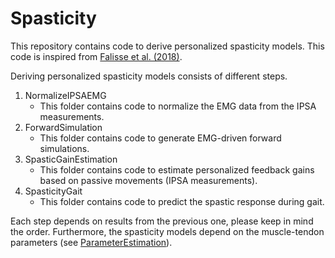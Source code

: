 # Spasticity

This repository contains code to derive personalized spasticity models. This code is inspired from [Falisse et al. (2018)](https://journals.plos.org/plosone/article?id=10.1371/journal.pone.0208811).

Deriving personalized spasticity models consists of different steps.

1. NormalizeIPSAEMG
    - This folder contains code to normalize the EMG data from the IPSA measurements.
2. ForwardSimulation
    - This folder contains code to generate EMG-driven forward simulations.
3. SpasticGainEstimation
    - This folder contains code to estimate personalized feedback gains based on passive movements (IPSA measurements).
4. SpasticityGait
    - This folder contains code to predict the spastic response during gait.
    
Each step depends on results from the previous one, please keep in mind the order. Furthermore, the spasticity models depend on the muscle-tendon parameters (see [ParameterEstimation](https://github.com/antoinefalisse/predictcpgait/tree/master/ParameterEstimation)).